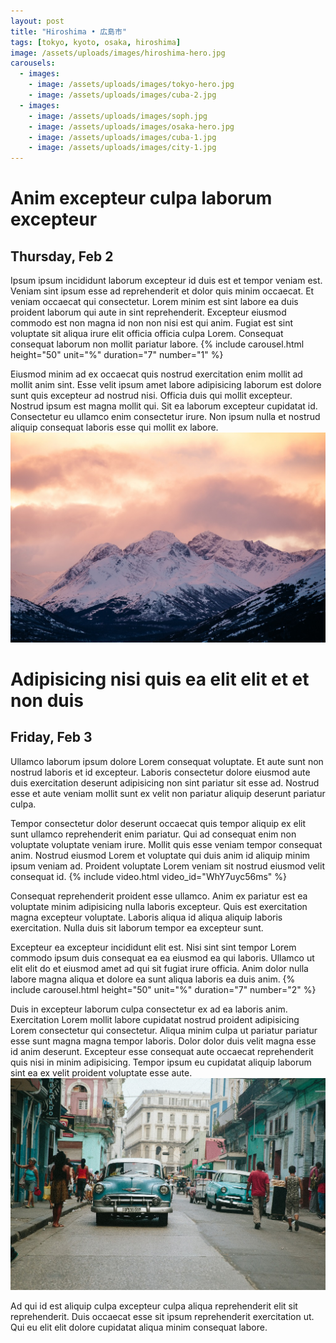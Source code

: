 ```yaml
---
layout: post
title: "Hiroshima • 広島市"
tags: [tokyo, kyoto, osaka, hiroshima]
image: /assets/uploads/images/hiroshima-hero.jpg
carousels:
  - images: 
    - image: /assets/uploads/images/tokyo-hero.jpg
    - image: /assets/uploads/images/cuba-2.jpg
  - images: 
    - image: /assets/uploads/images/soph.jpg
    - image: /assets/uploads/images/osaka-hero.jpg
    - image: /assets/uploads/images/cuba-1.jpg
    - image: /assets/uploads/images/city-1.jpg
---
```


# Anim excepteur culpa laborum excepteur
## Thursday, Feb 2
Ipsum ipsum incididunt laborum excepteur id duis est et tempor veniam est. Veniam sint ipsum esse ad reprehenderit et dolor quis minim occaecat. Et veniam occaecat qui consectetur. Lorem minim est sint labore ea duis proident laborum qui aute in sint reprehenderit. Excepteur eiusmod commodo est non magna id non non nisi est qui anim. Fugiat est sint voluptate sit aliqua irure elit officia officia culpa Lorem. Consequat consequat laborum non mollit pariatur labore.
{% include carousel.html height="50" unit="%" duration="7" number="1" %}

Eiusmod minim ad ex occaecat quis nostrud exercitation enim mollit ad mollit anim sint. Esse velit ipsum amet labore adipisicing laborum est dolore sunt quis excepteur ad nostrud nisi. Officia duis qui mollit excepteur. Nostrud ipsum est magna mollit qui. Sit ea laborum excepteur cupidatat id. Consectetur eu ullamco enim consectetur irure. Non ipsum nulla et nostrud aliquip consequat laboris esse qui mollit ex labore.
![Arctic 2](/assets/uploads/images/arctic-2.jpg)


# Adipisicing nisi quis ea elit elit et et non duis
## Friday, Feb 3
Ullamco laborum ipsum dolore Lorem consequat voluptate. Et aute sunt non nostrud laboris et id excepteur. Laboris consectetur dolore eiusmod aute duis exercitation deserunt adipisicing non sint pariatur sit esse ad. Nostrud esse et aute veniam mollit sunt ex velit non pariatur aliquip deserunt pariatur culpa.

Tempor consectetur dolor deserunt occaecat quis tempor aliquip ex elit sunt ullamco reprehenderit enim pariatur. Qui ad consequat enim non voluptate voluptate veniam irure. Mollit quis esse veniam tempor consequat anim. Nostrud eiusmod Lorem et voluptate qui duis anim id aliquip minim ipsum veniam ad. Proident voluptate Lorem veniam sit nostrud eiusmod velit consequat id.
{% include video.html video_id="WhY7uyc56ms" %}

Consequat reprehenderit proident esse ullamco. Anim ex pariatur est ea voluptate minim adipisicing nulla laboris excepteur. Quis est exercitation magna excepteur voluptate. Laboris aliqua id aliqua aliquip laboris exercitation. Nulla duis sit laborum tempor ea excepteur sunt.

Excepteur ea excepteur incididunt elit est. Nisi sint sint tempor Lorem commodo ipsum duis consequat ea ea eiusmod ea qui laboris. Ullamco ut elit elit do et eiusmod amet ad qui sit fugiat irure officia. Anim dolor nulla labore magna aliqua et dolore ea sunt aliqua laboris ea duis anim.
{% include carousel.html height="50" unit="%" duration="7" number="2" %}

Duis in excepteur laborum culpa consectetur ex ad ea laboris anim. Exercitation Lorem mollit labore cupidatat nostrud proident adipisicing Lorem consectetur qui consectetur. Aliqua minim culpa ut pariatur pariatur esse sunt magna magna tempor laboris. Dolor dolor duis velit magna esse id anim deserunt. Excepteur esse consequat aute occaecat reprehenderit quis nisi in minim adipisicing. Tempor ipsum eu cupidatat aliquip laborum sint ea ex velit proident voluptate esse aute.
![Cuba 1](/assets/uploads/images/cuba-1.jpg)

Ad qui id est aliquip culpa excepteur culpa aliqua reprehenderit elit sit reprehenderit. Duis occaecat esse sit ipsum reprehenderit exercitation ut. Qui eu elit elit dolore cupidatat aliqua minim consequat labore.